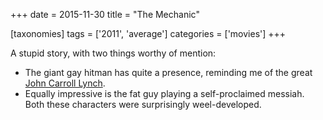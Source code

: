 +++
date = 2015-11-30
title = "The Mechanic"

[taxonomies]
tags = ['2011', 'average']
categories = ['movies']
+++

A stupid story, with two things worthy of mention:

-   The giant gay hitman has quite a presence, reminding me of the great
    [John Carroll Lynch].
-   Equally impressive is the fat guy playing a self-proclaimed messiah.
    Both these characters were surprisingly weel-developed.

  [John Carroll Lynch]: http://en.wikipedia.org/wiki/John_Carroll_Lynch

